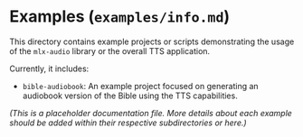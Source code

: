 # Examples (`examples/info.md`)

This directory contains example projects or scripts demonstrating the usage of the `mlx-audio` library or the overall TTS application.

Currently, it includes:

*   `bible-audiobook`: An example project focused on generating an audiobook version of the Bible using the TTS capabilities.

*(This is a placeholder documentation file. More details about each example should be added within their respective subdirectories or here.)*
